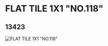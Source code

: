 # FLAT TILE 1X1 "NO.118"
## 13423
![FLAT TILE 1X1 "NO.118"](https://lc-www-live-s.legocdn.com/media/bricks/5/2/6029795.jpg)